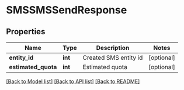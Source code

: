 # SMSSMSSendResponse

## Properties
Name | Type | Description | Notes
------------ | ------------- | ------------- | -------------
**entity_id** | **int** | Created SMS entity id | [optional] 
**estimated_quota** | **int** | Estimated quota | [optional] 

[[Back to Model list]](../README.md#documentation-for-models) [[Back to API list]](../README.md#documentation-for-api-endpoints) [[Back to README]](../README.md)


